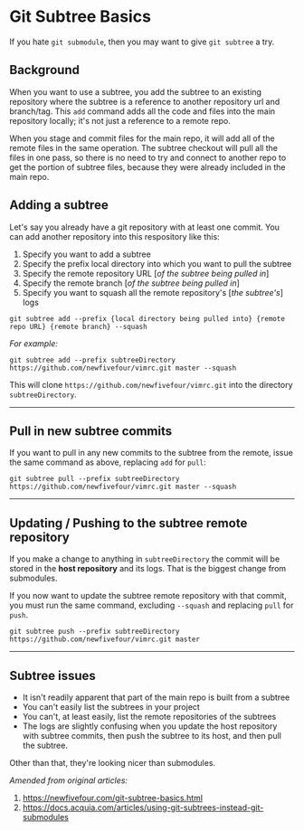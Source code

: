 # Git Subtree Basics
If you hate `git submodule`, then you may want to give `git subtree` a try.

## Background
When you want to use a subtree, you add the subtree to an existing repository where the subtree is a reference to another repository url and branch/tag. This `add` command adds all the code and files into the main repository locally; it's not just a reference to a remote repo. 

When you stage and commit files for the main repo, it will add all of the remote files in the same operation. The subtree checkout will pull all the files in one pass, so there is no need to try and connect to another repo to get the portion of subtree files, because they were already included in the main repo.

## Adding a subtree
Let's say you already have a git repository with at least one commit. You can add another repository into this respository like this:

1. Specify you want to add a subtree
2. Specify the prefix local directory into which you want to pull the subtree
3. Specify the remote repository URL [*of the subtree being pulled in*]
4. Specify the remote branch [*of the subtree being pulled in*]
5. Specify you want to squash all the remote repository's [*the subtree's*] logs

`git subtree add --prefix {local directory being pulled into} {remote repo URL} {remote branch} --squash`

*For example:*

`git subtree add --prefix subtreeDirectory https://github.com/newfivefour/vimrc.git master --squash`

This will clone `https://github.com/newfivefour/vimrc.git` into the directory `subtreeDirectory`.


***
## Pull in new subtree commits
If you want to pull in any new commits to the subtree from the remote, issue the same command as above, replacing `add` for `pull`:

`git subtree pull --prefix subtreeDirectory https://github.com/newfivefour/vimrc.git master --squash`


***
## Updating / Pushing to the subtree remote repository
If you make a change to anything in `subtreeDirectory` the commit will be stored in the **host repository** and its logs. That is the biggest change from submodules.

If you now want to update the subtree remote repository with that commit, you must run the same command, excluding `--squash` and replacing `pull` for `push`.

`git subtree push --prefix subtreeDirectory https://github.com/newfivefour/vimrc.git master`


***
## Subtree issues

 * It isn't readily apparent that part of the main repo is built from a subtree
* You can't easily list the subtrees in your project
* You can't, at least easily, list the remote repositories of the subtrees
* The logs are slightly confusing when you update the host repository with subtree commits, then push the subtree to its host, and then pull the subtree.

Other than that, they're looking nicer than submodules.

*Amended from original articles:*
1. https://newfivefour.com/git-subtree-basics.html
2. https://docs.acquia.com/articles/using-git-subtrees-instead-git-submodules

